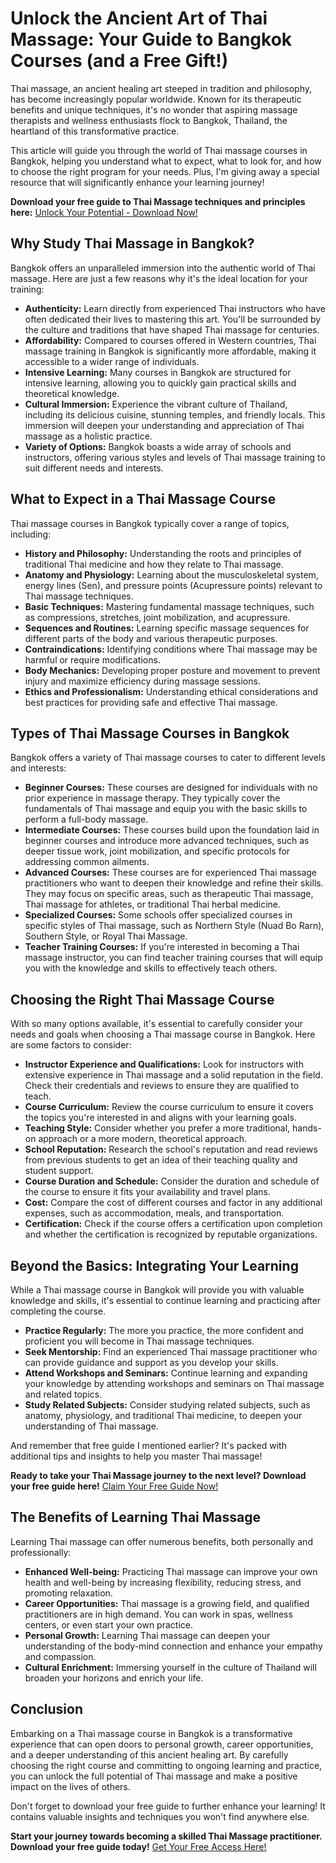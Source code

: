 # Unlock the Ancient Art of Thai Massage: Your Guide to Bangkok Courses (and a Free Gift!)

Thai massage, an ancient healing art steeped in tradition and philosophy, has become increasingly popular worldwide. Known for its therapeutic benefits and unique techniques, it's no wonder that aspiring massage therapists and wellness enthusiasts flock to Bangkok, Thailand, the heartland of this transformative practice.

This article will guide you through the world of Thai massage courses in Bangkok, helping you understand what to expect, what to look for, and how to choose the right program for your needs. Plus, I'm giving away a special resource that will significantly enhance your learning journey!

**Download your free guide to Thai Massage techniques and principles here:** [Unlock Your Potential - Download Now!](https://udemywork.com/thai-massage-course-bangkok)

## Why Study Thai Massage in Bangkok?

Bangkok offers an unparalleled immersion into the authentic world of Thai massage. Here are just a few reasons why it's the ideal location for your training:

*   **Authenticity:** Learn directly from experienced Thai instructors who have often dedicated their lives to mastering this art. You'll be surrounded by the culture and traditions that have shaped Thai massage for centuries.
*   **Affordability:** Compared to courses offered in Western countries, Thai massage training in Bangkok is significantly more affordable, making it accessible to a wider range of individuals.
*   **Intensive Learning:** Many courses in Bangkok are structured for intensive learning, allowing you to quickly gain practical skills and theoretical knowledge.
*   **Cultural Immersion:** Experience the vibrant culture of Thailand, including its delicious cuisine, stunning temples, and friendly locals. This immersion will deepen your understanding and appreciation of Thai massage as a holistic practice.
*   **Variety of Options:** Bangkok boasts a wide array of schools and instructors, offering various styles and levels of Thai massage training to suit different needs and interests.

## What to Expect in a Thai Massage Course

Thai massage courses in Bangkok typically cover a range of topics, including:

*   **History and Philosophy:** Understanding the roots and principles of traditional Thai medicine and how they relate to Thai massage.
*   **Anatomy and Physiology:** Learning about the musculoskeletal system, energy lines (Sen), and pressure points (Acupressure points) relevant to Thai massage techniques.
*   **Basic Techniques:** Mastering fundamental massage techniques, such as compressions, stretches, joint mobilization, and acupressure.
*   **Sequences and Routines:** Learning specific massage sequences for different parts of the body and various therapeutic purposes.
*   **Contraindications:** Identifying conditions where Thai massage may be harmful or require modifications.
*   **Body Mechanics:** Developing proper posture and movement to prevent injury and maximize efficiency during massage sessions.
*   **Ethics and Professionalism:** Understanding ethical considerations and best practices for providing safe and effective Thai massage.

## Types of Thai Massage Courses in Bangkok

Bangkok offers a variety of Thai massage courses to cater to different levels and interests:

*   **Beginner Courses:** These courses are designed for individuals with no prior experience in massage therapy. They typically cover the fundamentals of Thai massage and equip you with the basic skills to perform a full-body massage.
*   **Intermediate Courses:** These courses build upon the foundation laid in beginner courses and introduce more advanced techniques, such as deeper tissue work, joint mobilization, and specific protocols for addressing common ailments.
*   **Advanced Courses:** These courses are for experienced Thai massage practitioners who want to deepen their knowledge and refine their skills. They may focus on specific areas, such as therapeutic Thai massage, Thai massage for athletes, or traditional Thai herbal medicine.
*   **Specialized Courses:** Some schools offer specialized courses in specific styles of Thai massage, such as Northern Style (Nuad Bo Rarn), Southern Style, or Royal Thai Massage.
*   **Teacher Training Courses:** If you're interested in becoming a Thai massage instructor, you can find teacher training courses that will equip you with the knowledge and skills to effectively teach others.

## Choosing the Right Thai Massage Course

With so many options available, it's essential to carefully consider your needs and goals when choosing a Thai massage course in Bangkok. Here are some factors to consider:

*   **Instructor Experience and Qualifications:** Look for instructors with extensive experience in Thai massage and a solid reputation in the field. Check their credentials and reviews to ensure they are qualified to teach.
*   **Course Curriculum:** Review the course curriculum to ensure it covers the topics you're interested in and aligns with your learning goals.
*   **Teaching Style:** Consider whether you prefer a more traditional, hands-on approach or a more modern, theoretical approach.
*   **School Reputation:** Research the school's reputation and read reviews from previous students to get an idea of their teaching quality and student support.
*   **Course Duration and Schedule:** Consider the duration and schedule of the course to ensure it fits your availability and travel plans.
*   **Cost:** Compare the cost of different courses and factor in any additional expenses, such as accommodation, meals, and transportation.
*   **Certification:** Check if the course offers a certification upon completion and whether the certification is recognized by reputable organizations.

## Beyond the Basics: Integrating Your Learning

While a Thai massage course in Bangkok will provide you with valuable knowledge and skills, it's essential to continue learning and practicing after completing the course.

*   **Practice Regularly:** The more you practice, the more confident and proficient you will become in Thai massage techniques.
*   **Seek Mentorship:** Find an experienced Thai massage practitioner who can provide guidance and support as you develop your skills.
*   **Attend Workshops and Seminars:** Continue learning and expanding your knowledge by attending workshops and seminars on Thai massage and related topics.
*   **Study Related Subjects:** Consider studying related subjects, such as anatomy, physiology, and traditional Thai medicine, to deepen your understanding of Thai massage.

And remember that free guide I mentioned earlier?  It's packed with additional tips and insights to help you master Thai massage!

**Ready to take your Thai Massage journey to the next level? Download your free guide here!** [Claim Your Free Guide Now!](https://udemywork.com/thai-massage-course-bangkok)

## The Benefits of Learning Thai Massage

Learning Thai massage can offer numerous benefits, both personally and professionally:

*   **Enhanced Well-being:** Practicing Thai massage can improve your own health and well-being by increasing flexibility, reducing stress, and promoting relaxation.
*   **Career Opportunities:** Thai massage is a growing field, and qualified practitioners are in high demand. You can work in spas, wellness centers, or even start your own practice.
*   **Personal Growth:** Learning Thai massage can deepen your understanding of the body-mind connection and enhance your empathy and compassion.
*   **Cultural Enrichment:** Immersing yourself in the culture of Thailand will broaden your horizons and enrich your life.

## Conclusion

Embarking on a Thai massage course in Bangkok is a transformative experience that can open doors to personal growth, career opportunities, and a deeper understanding of this ancient healing art. By carefully choosing the right course and committing to ongoing learning and practice, you can unlock the full potential of Thai massage and make a positive impact on the lives of others.

Don't forget to download your free guide to further enhance your learning! It contains valuable insights and techniques you won't find anywhere else.

**Start your journey towards becoming a skilled Thai Massage practitioner. Download your free guide today!** [Get Your Free Access Here!](https://udemywork.com/thai-massage-course-bangkok)
